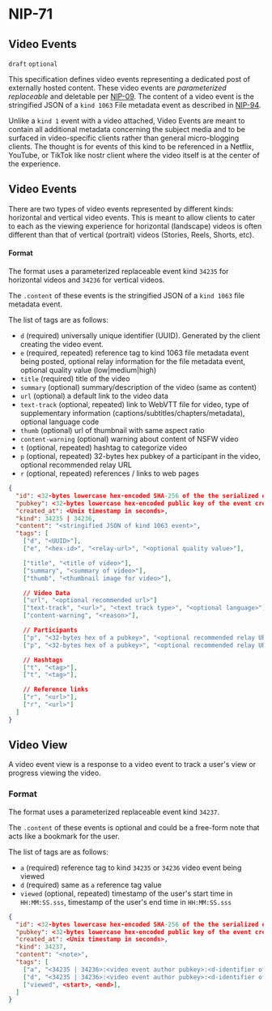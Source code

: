 NIP-71
======

Video Events
---------------

`draft` `optional`

This specification defines video events representing a dedicated post of externally hosted content. These video events are _parameterized replaceable_ and deletable per [NIP-09](09.md). The content of a video event is the stringified JSON of a `kind 1063` File metadata event as described in [NIP-94](94.md).

Unlike a `kind 1` event with a video attached, Video Events are meant to contain all additional metadata concerning the subject media and to be surfaced in video-specific clients rather than general micro-blogging clients. The thought is for events of this kind to be referenced in a Netflix, YouTube, or TikTok like nostr client where the video itself is at the center of the experience.

## Video Events

There are two types of video events represented by different kinds: horizontal and vertical video events. This is meant to allow clients to cater to each as the viewing experience for horizontal (landscape) videos is often different than that of vertical (portrait) videos (Stories, Reels, Shorts, etc).

#### Format

The format uses a parameterized replaceable event kind `34235` for horizontal videos and `34236` for vertical videos.

The `.content` of these events is the stringified JSON of a `kind 1063` file metadata event.

The list of tags are as follows:
* `d` (required) universally unique identifier (UUID). Generated by the client creating the video event.
* `e` (required, repeated) reference tag to kind 1063 file metadata event being posted, optional relay information for the file metadata event, optional quality value (low|medium|high)
* `title` (required) title of the video
* `summary` (optional) summary/description of the video (same as content)
* `url` (optional) a default link to the video data
* `text-track` (optional, repeated) link to WebVTT file for video, type of supplementary information (captions/subtitles/chapters/metadata), optional language code
* `thumb` (optional) url of thumbnail with same aspect ratio
* `content-warning` (optional) warning about content of NSFW video
* `t` (optional, repeated) hashtag to categorize video
* `p` (optional, repeated) 32-bytes hex pubkey of a participant in the video, optional recommended relay URL
* `r` (optional, repeated) references / links to web pages

```json
{
  "id": <32-bytes lowercase hex-encoded SHA-256 of the the serialized event data>,
  "pubkey": <32-bytes lowercase hex-encoded public key of the event creator>,
  "created_at": <Unix timestamp in seconds>,
  "kind": 34235 | 34236,
  "content": "<stringified JSON of kind 1063 event>",
  "tags": [
    ["d", "<UUID>"],
    ["e", "<hex-id>", "<relay-url>", "<optional quality value>"],

    ["title", "<title of video>"],
    ["summary", "<summary of video>"],
    ["thumb", "<thumbnail image for video>"],

    // Video Data
    ["url", "<optional recommended url>"]
    ["text-track", "<url>", "<text track type>", "<optional language>"],
    ["content-warning", "<reason>"],

    // Participants
    ["p", "<32-bytes hex of a pubkey>", "<optional recommended relay URL>"],
    ["p", "<32-bytes hex of a pubkey>", "<optional recommended relay URL>"],

    // Hashtags
    ["t", "<tag>"],
    ["t", "<tag>"],

    // Reference links
    ["r", "<url>"],
    ["r", "<url>"]
  ]
}
```

## Video View

A video event view is a response to a video event to track a user's view or progress viewing the video.

### Format

The format uses a parameterized replaceable event kind `34237`.

The `.content` of these events is optional and could be a free-form note that acts like a bookmark for the user.

The list of tags are as follows:
* `a` (required) reference tag to kind `34235` or `34236` video event being viewed
* `d` (required) same as `a` reference tag value
* `viewed` (optional, repeated) timestamp of the user's start time in `HH:MM:SS.sss`, timestamp of the user's end time in `HH:MM:SS.sss` 


```json
{
  "id": <32-bytes lowercase hex-encoded SHA-256 of the the serialized event data>,
  "pubkey": <32-bytes lowercase hex-encoded public key of the event creator>,
  "created_at": <Unix timestamp in seconds>,
  "kind": 34237,
  "content": "<note>",
  "tags": [
    ["a", "<34235 | 34236>:<video event author pubkey>:<d-identifier of video event>", "<optional relay url>"],
    ["d", "<34235 | 34236>:<video event author pubkey>:<d-identifier of video event>"],
    ["viewed", <start>, <end>],
  ]
}
```
